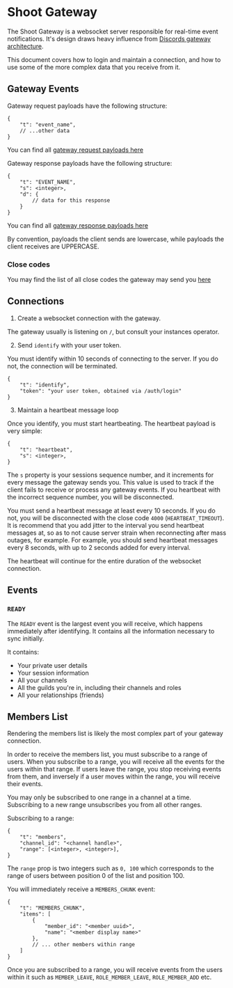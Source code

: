 # Shoot Gateway

The Shoot Gateway is a websocket server responsible for real-time event notifications.
It's design draws heavy influence from [Discords gateway architecture](https://discord.com/developers/docs/events/gateway#gateway).

This document covers how to login and maintain a connection, and how to use some of the more complex data that you receive from it.

## Gateway Events

Gateway request payloads have the following structure:
```jsonc
{
	"t": "event_name",
	// ...other data
}
```

You can find all [gateway request payloads here](https://github.com/MaddyUnderStars/shoot/blob/main/src/gateway/util/validation/receive.ts)

Gateway response payloads have the following structure:
```jsonc
{
	"t": "EVENT_NAME",
	"s": <integer>,
	"d": {
		// data for this response
	}
}
```

You can find all [gateway response payloads here](https://github.com/MaddyUnderStars/shoot/blob/main/src/gateway/util/validation/send.ts)

By convention, payloads the client sends are lowercase, while payloads the client receives are UPPERCASE.

### Close codes

You may find the list of all close codes the gateway may send you [here](https://github.com/MaddyUnderStars/shoot/blob/main/src/gateway/util/codes.ts)

## Connections

1. Create a websocket connection with the gateway.

The gateway usually is listening on `/`, but consult your instances operator.

2. Send `identify` with your user token.

You must identify within 10 seconds of connecting to the server.
If you do not, the connection will be terminated.

```jsonc
{
	"t": "identify",
	"token": "your user token, obtained via /auth/login"
}
```

3. Maintain a heartbeat message loop

Once you identify, you must start heartbeating. The heartbeat payload is very simple:

```jsonc
{
	"t": "heartbeat",
	"s": <integer>,
}
```

The `s` property is your sessions sequence number, and it increments for every message the gateway sends you. This value is used to track if the client fails to receive or process any gateway events. If you heartbeat with the incorrect sequence number, you will be disconnected.

You must send a heartbeat message at least every 10 seconds. If you do not, you will be disconnected with the close code `4000` (`HEARTBEAT_TIMEOUT`). It is recommend that you add jitter to the interval you send heartbeat messages at, so as to not cause server strain when reconnecting after mass outages, for example. For example, you should send heartbeat messages every 8 seconds, with up to 2 seconds added for every interval.

The heartbeat will continue for the entire duration of the websocket connection.

## Events

### `READY`

The `READY` event is the largest event you will receive, which happens immediately after identifying. It contains all the information necessary to sync initially.

It contains:
- Your private user details
- Your session information
- All your channels
- All the guilds you're in, including their channels and roles
- All your relationships (friends)

## Members List

Rendering the members list is likely the most complex part of your gateway connection.

In order to receive the members list, you must subscribe to a range of users.
When you subscribe to a range, you will receive all the events for the users within that range. If users leave the range, you stop receiving events from them, and inversely if a user moves within the range, you will receive their events.

You may only be subscribed to one range in a channel at a time. Subscribing to a new range unsubscribes you from all other ranges.

Subscribing to a range:
```jsonc
{
	"t": "members",
	"channel_id": "<channel handle>",
	"range": [<integer>, <integer>],
}
```

The `range` prop is two integers such as `0, 100` which corresponds to the range of users between position 0 of the list and position 100.

You will immediately receive a `MEMBERS_CHUNK` event:
```jsonc
{
	"t": "MEMBERS_CHUNK",
	"items": [
		{
			"member_id": "<member uuid>",
			"name": "<member display name>"
		},
		// ... other members within range
	]
}
```

Once you are subscribed to a range, you will receive events from the users within it such as `MEMBER_LEAVE`, `ROLE_MEMBER_LEAVE`, `ROLE_MEMBER_ADD` etc.